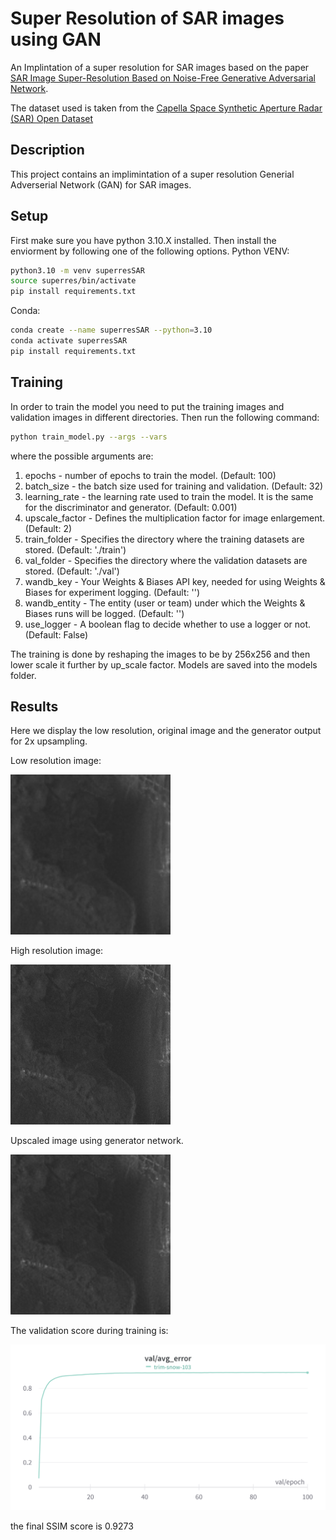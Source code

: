 # Super Resolution of SAR images using GAN
An Implintation of a super resolution for SAR images based on the paper [SAR Image Super-Resolution Based on Noise-Free Generative Adversarial Network](https://ieeexplore.ieee.org/document/8899202).

The dataset used is taken from the [Capella Space Synthetic Aperture Radar (SAR) Open Dataset](https://registry.opendata.aws/capella_opendata/)

## Description
This project contains an implimintation of a super resolution Generial Adverserial Network (GAN) for SAR images.

## Setup
First make sure you have python 3.10.X installed. Then install the enviorment by following one of the following options.
Python VENV:
```bash
python3.10 -m venv superresSAR
source superres/bin/activate
pip install requirements.txt
```

Conda:
```bash
conda create --name superresSAR --python=3.10
conda activate superresSAR
pip install requirements.txt
```

## Training
In order to train the model you need to put the training images and validation images in different directories. Then run the following command:
```bash
python train_model.py --args --vars
```
where the possible arguments are:
1. epochs - number of epochs to train the model. (Default: 100)
2. batch_size - the batch size used for training and validation. (Default: 32)
3. learning_rate - the learning rate used to train the model. It is the same for the discriminator and generator. (Default: 0.001)
4. upscale_factor - Defines the multiplication factor for image enlargement. (Default: 2)
5. train_folder - Specifies the directory where the training datasets are stored. (Default: './train')
6. val_folder - Specifies the directory where the validation datasets are stored. (Default: './val')
7. wandb_key - Your Weights & Biases API key, needed for using Weights & Biases for experiment logging. (Default: '')
8. wandb_entity - The entity (user or team) under which the Weights & Biases runs will be logged. (Default: '')
9. use_logger - A boolean flag to decide whether to use a logger or not. (Default: False)

The training is done by reshaping the images to be by 256x256 and then lower scale it further by up_scale factor. Models are saved into the
models folder.

## Results
Here we display the low resolution, original image and the generator output for 2x upsampling.

Low resolution image:

<img src="lr.png" alt="image" width="256px" height="auto">

High resolution image:

<img src="hr.png" alt="image" width="256px" height="auto">

Upscaled image using generator network.

<img src="out.png" alt="image" width="256px" height="auto">

The validation score during training is:

![graph](graph.png)

the final SSIM score is 0.9273

